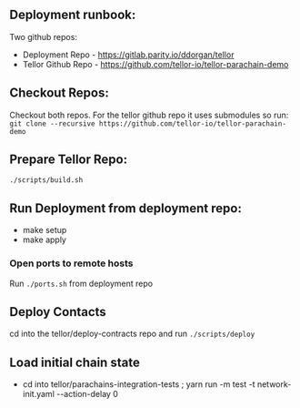 ## Deployment runbook:

Two github repos: 
- Deployment Repo - https://gitlab.parity.io/ddorgan/tellor
- Tellor Github Repo  - https://github.com/tellor-io/tellor-parachain-demo

## Checkout Repos:

Checkout both repos. For the tellor github repo it uses submodules so run:
`git clone --recursive https://github.com/tellor-io/tellor-parachain-demo`

## Prepare Tellor Repo:

`./scripts/build.sh`

## Run Deployment from deployment repo:

- make setup
- make apply

### Open ports to remote hosts

Run `./ports.sh` from deployment repo


## Deploy Contacts

cd into the tellor/deploy-contracts repo and run `./scripts/deploy`

## Load initial chain state


- cd into tellor/parachains-integration-tests ; yarn run -m test -t network-init.yaml --action-delay 0

